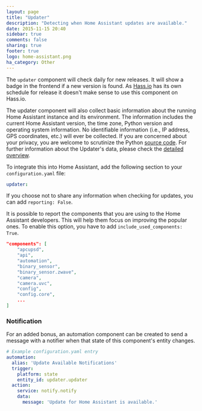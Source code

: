 ```yaml
---
layout: page
title: "Updater"
description: "Detecting when Home Assistant updates are available."
date: 2015-11-15 20:40
sidebar: true
comments: false
sharing: true
footer: true
logo: home-assistant.png
ha_category: Other
---
```


The `updater` component will check daily for new releases. It will show a badge in the frontend if a new version is found. As [Hass.io](/hassio/) has its own schedule for release it doesn't make sense to use this component on Hass.io.

The updater component will also collect basic information about the running Home Assistant instance and its environment. The information includes the current Home Assistant version, the time zone, Python version and operating system information. No identifiable information (i.e., IP address, GPS coordinates, etc.) will ever be collected. If you are concerned about your privacy, you are welcome to scrutinize the Python [source code](https://github.com/home-assistant/home-assistant/blob/dev/homeassistant/components/updater.py#L91). For further information about the Updater's data, please check the [detailed overview](/docs/backend/updater/).

To integrate this into Home Assistant, add the following section to your `configuration.yaml` file:

```yaml
updater:
```

If you choose not to share any information when checking for updates, you can add `reporting: False`.

It is possible to report the components that you are using to the Home Assistant developers. This will help them focus on improving the popular ones. To enable this option, you have to add `include_used_components: True`. 

```json
"components": [
    "apcupsd",
    "api",
    "automation",
    "binary_sensor",
    "binary_sensor.zwave",
    "camera",
    "camera.uvc",
    "config",
    "config.core",
    ...
]
```

### Notification

For an added bonus, an automation component can be created to send a message with a notifier when that state of this component's entity changes.

```yaml
# Example configuration.yaml entry
automation:
  alias: 'Update Available Notifications'
  trigger:
    platform: state
    entity_id: updater.updater
  action:
    service: notify.notify
    data:
      message: 'Update for Home Assistant is available.'
```

